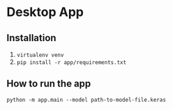 # Desktop App 

## Installation 

1. `virtualenv venv`
2. `pip install -r app/requirements.txt`

## How to run the app

`python -m app.main --model path-to-model-file.keras`
